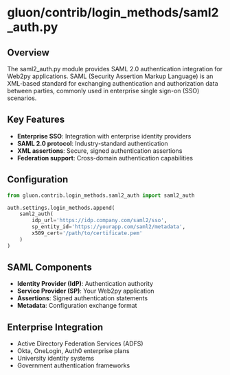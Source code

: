 # gluon/contrib/login_methods/saml2_auth.py

## Overview

The saml2_auth.py module provides SAML 2.0 authentication integration for Web2py applications. SAML (Security Assertion Markup Language) is an XML-based standard for exchanging authentication and authorization data between parties, commonly used in enterprise single sign-on (SSO) scenarios.

## Key Features

- **Enterprise SSO**: Integration with enterprise identity providers
- **SAML 2.0 protocol**: Industry-standard authentication
- **XML assertions**: Secure, signed authentication assertions
- **Federation support**: Cross-domain authentication capabilities

## Configuration

```python
from gluon.contrib.login_methods.saml2_auth import saml2_auth

auth.settings.login_methods.append(
    saml2_auth(
        idp_url='https://idp.company.com/saml2/sso',
        sp_entity_id='https://yourapp.com/saml2/metadata',
        x509_cert='/path/to/certificate.pem'
    )
)
```

## SAML Components

- **Identity Provider (IdP)**: Authentication authority
- **Service Provider (SP)**: Your Web2py application
- **Assertions**: Signed authentication statements
- **Metadata**: Configuration exchange format

## Enterprise Integration

- Active Directory Federation Services (ADFS)
- Okta, OneLogin, Auth0 enterprise plans
- University identity systems
- Government authentication frameworks